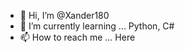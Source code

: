 - 👋 Hi, I’m @Xander180
- 🌱 I’m currently learning ... Python, C#
- 📫 How to reach me ... Here 

<!---
Xander180/Xander180 is a ✨ special ✨ repository because its `README.md` (this file) appears on your GitHub profile.
You can click the Preview link to take a look at your changes.
--->
